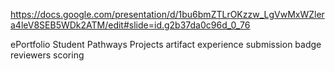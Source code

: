 https://docs.google.com/presentation/d/1bu6bmZTLrOKzzw_LgVwMxWZlera4leV8SEB5WDk2ATM/edit#slide=id.g2b37da0c96d_0_76

ePortfolio
Student Pathways
Projects
artifact
experience
submission
badge
reviewers
scoring
